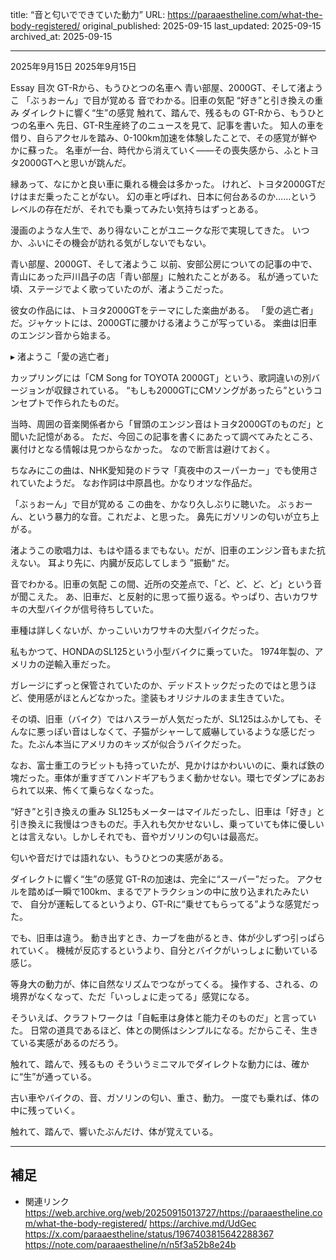 title: “音と匂いでできていた動力”
URL: https://paraaestheline.com/what-the-body-registered/
original_published: 2025-09-15
last_updated: 2025-09-15   
archived_at: 2025-09-15          

---
2025年9月15日
2025年9月15日
 
Essay
目次
GT-Rから、もうひとつの名車へ
青い部屋、2000GT、そして渚ようこ
「ぶぅおーん」で目が覚める
音でわかる。旧車の気配
“好き”と引き換えの重み
ダイレクトに響く“生”の感覚
触れて、踏んで、残るもの
GT-Rから、もうひとつの名車へ
先日、GT-R生産終了のニュースを見て、記事を書いた。
知人の車を借り、自らアクセルを踏み、0-100km加速を体験したことで、その感覚が鮮やかに蘇った。
名車が一台、時代から消えていく——その喪失感から、ふとトヨタ2000GTへと思いが跳んだ。

縁あって、なにかと良い車に乗れる機会は多かった。
けれど、トヨタ2000GTだけはまだ乗ったことがない。
幻の車と呼ばれ、日本に何台あるのか……というレベルの存在だが、それでも乗ってみたい気持ちはずっとある。

漫画のような人生で、あり得ないことがユニークな形で実現してきた。
いつか、ふいにその機会が訪れる気がしないでもない。

青い部屋、2000GT、そして渚ようこ
以前、安部公房についての記事の中で、青山にあった戸川昌子の店「青い部屋」に触れたことがある。
私が通っていた頃、ステージでよく歌っていたのが、渚ようこだった。

彼女の作品には、トヨタ2000GTをテーマにした楽曲がある。
「愛の逃亡者」だ。ジャケットには、2000GTに腰かける渚ようこが写っている。
楽曲は旧車のエンジン音から始まる。


▸ 渚ようこ「愛の逃亡者」

カップリングには「CM Song for TOYOTA 2000GT」という、歌詞違いの別バージョンが収録されている。
“もしも2000GTにCMソングがあったら”というコンセプトで作られたものだ。

当時、周囲の音楽関係者から「冒頭のエンジン音はトヨタ2000GTのものだ」と聞いた記憶がある。
ただ、今回この記事を書くにあたって調べてみたところ、裏付けとなる情報は見つからなかった。
なので断言は避けておく。

ちなみにこの曲は、NHK愛知発のドラマ「真夜中のスーパーカー」でも使用されていたようだ。
なお作詞は中原昌也。かなりオツな作品だ。

「ぶぅおーん」で目が覚める
この曲を、かなり久しぶりに聴いた。
ぶぅおーん、という暴力的な音。これだよ、と思った。
鼻先にガソリンの匂いが立ち上がる。

渚ようこの歌唱力は、もはや語るまでもない。だが、旧車のエンジン音もまた抗えない。
耳より先に、内臓が反応してしまう ”振動“ だ。

音でわかる。旧車の気配
この間、近所の交差点で、「ど、ど、ど、ど」という音が聞こえた。
あ、旧車だ、と反射的に思って振り返る。やっぱり、古いカワサキの大型バイクが信号待ちしていた。

車種は詳しくないが、かっこいいカワサキの大型バイクだった。

私もかつて、HONDAのSL125という小型バイクに乗っていた。
1974年製の、アメリカの逆輸入車だった。

ガレージにずっと保管されていたのか、デッドストックだったのではと思うほど、使用感がほとんどなかった。塗装もオリジナルのまま生きていた。

その頃、旧車（バイク）ではハスラーが人気だったが、SL125はふかしても、そんなに悪っぽい音はしなくて、子猫がシャーして威嚇しているような感じだった。たぶん本当にアメリカのキッズが似合うバイクだった。

なお、富士重工のラビットも持っていたが、見かけはかわいいのに、乗れば鉄の塊だった。車体が重すぎてハンドギアもうまく動かせない。環七でダンプにあおられて以来、怖くて乗らなくなった。

“好き”と引き換えの重み
SL125もメーターはマイルだったし、旧車は「好き」と引き換えに我慢はつきものだ。手入れも欠かせないし、乗っていても体に優しいとは言えない。しかしそれでも、音やガソリンの匂いは最高だ。


匂いや音だけでは語れない、もうひとつの実感がある。

ダイレクトに響く“生”の感覚
GT-Rの加速は、完全に“スーパー”だった。
アクセルを踏めば一瞬で100km、まるでアトラクションの中に放り込まれたみたいで、
自分が運転してるというより、GT-Rに“乗せてもらってる”ような感覚だった。

でも、旧車は違う。
動き出すとき、カーブを曲がるとき、体が少しずつ引っぱられていく。
機械が反応するというより、自分とバイクがいっしょに動いている感じ。

等身大の動力が、体に自然なリズムでつながってくる。
操作する、される、の境界がなくなって、ただ「いっしょに走ってる」感覚になる。


そういえば、クラフトワークは「自転車は身体と能力そのものだ」と言っていた。
日常の道具であるほど、体との関係はシンプルになる。だからこそ、生きている実感があるのだろう。

触れて、踏んで、残るもの
そういうミニマルでダイレクトな動力には、確かに“生”が通っている。

古い車やバイクの、音、ガソリンの匂い、重さ、動力。
一度でも乗れば、体の中に残っていく。

触れて、踏んで、響いたぶんだけ、体が覚えている。

---

## 補足
- 関連リンク
https://web.archive.org/web/20250915013727/https://paraaestheline.com/what-the-body-registered/
https://archive.md/UdGec
https://x.com/paraaestheline/status/1967403815642288367
https://note.com/paraaestheline/n/n5f3a52b8e24b

